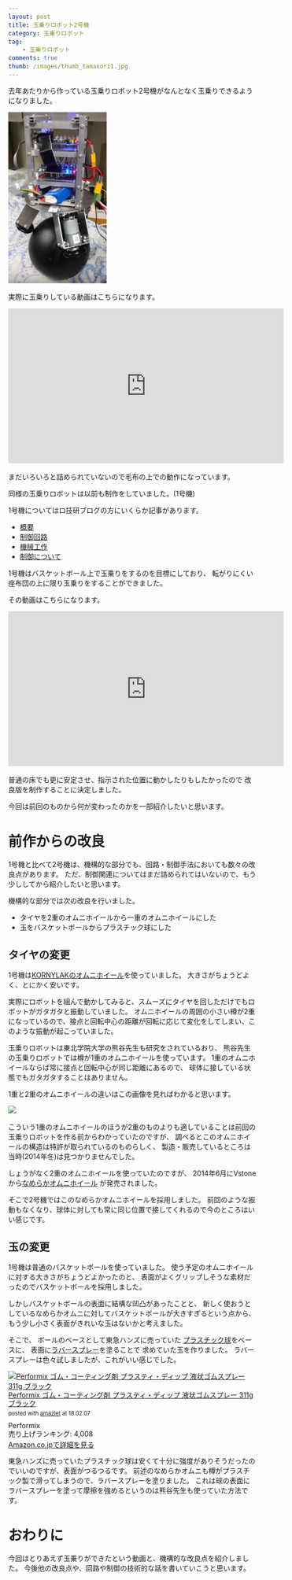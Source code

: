 ```yaml
---
layout: post
title: 玉乗りロボット2号機
category: 玉乗りロボット
tag:
    - 玉乗りロボット
comments: true
thumb: /images/thumb_tamanori1.jpg
---
```

去年あたりから作っている玉乗りロボット2号機がなんとなく玉乗りできるようになりました。

<div class="movie-wrap">
<img src="/images/tamanori_robot_overview.png"  data-action="zoom" style="width: 200px;">
</div>

実際に玉乗りしている動画はこちらになります。

<div class="movie-wrap">
<iframe width="560" height="315" src="https://www.youtube.com/embed/rTvK3pcYnJY" frameborder="0" allowfullscreen></iframe>
</div>

まだいろいろと詰められていないので毛布の上での動作になっています。

同様の玉乗りロボットは以前も制作をしていました。(1号機)

1号機についてはロ技研ブログの方にいくらか記事があります。

* [概要](http://titech-ssr.blog.jp/archives/3739685.html)
* [制御回路](http://titech-ssr.blog.jp/archives/1000995129.html)
* [機械工作](http://titech-ssr.blog.jp/archives/1002230098.html)
* [制御について](http://titech-ssr.blog.jp/archives/1005228866.html)

1号機はバスケットボール上で玉乗りをするのを目標にしており、
転がりにくい座布団の上に限り玉乗りをすることができました。

その動画はこちらになります。

<div class="movie-wrap">
<iframe width="560" height="315" src="https://www.youtube.com/embed/-Y_EpmI2GxY" frameborder="0" allowfullscreen></iframe>
</div>

普通の床でも更に安定させ、指示された位置に動かしたりもしたかったので
改良版を制作することに決定しました。

今回は前回のものから何が変わったのかを一部紹介したいと思います。


# 前作からの改良
1号機と比べて2号機は、機構的な部分でも、回路・制御手法においても数々の改良点があります。
ただ、制御関連についてはまだ詰められてはいないので、もう少ししてから紹介したいと思います。

機構的な部分では次の改良を行いました。

* タイヤを2重のオムニホイールから一重のオムニホイールにした
* 玉をバスケットボールからプラスチック球にした


## タイヤの変更
1号機は[KORNYLAKのオムニホイール](http://store.kornylak.com/ProductDetails.asp?ProductCode=FXA357)を使っていました。
大きさがちょうどよく、とにかく安いです。

実際にロボットを組んで動かしてみると、スムーズにタイヤを回しただけでもロボットがガタガタと振動していました。
オムニホイールの周囲の小さい樽が2重になっているので、接点と回転中心の距離が回転に応じて変化をしてしまい、このような振動が起こっていました。

玉乗りロボットは東北学院大学の熊谷先生も研究をされているおり、
熊谷先生の玉乗りロボットでは樽が1重のオムニホイールを使っています。
1重のオムニホイールならば常に接点と回転中心が同じ距離にあるので、
球体に接している状態でもガタガタすることはありません。

1重と2重のオムニホイールの違いはこの画像を見ればわかると思います。

<img src="http://www.vstone.co.jp/robotshop/images/4571398310089_2.jpg" style="width: 200px;" caption="※画像はvstoneさんからお借りしました">

こういう1重のオムニホイールのほうが2重のものよりも適していることは前回の玉乗りロボットを作る前からわかっていたのですが、
調べるとこのオムニホイールの構造は特許が取られているのものらしく、
製造・販売しているところは当時(2014年冬)は見つかりませんでした。

しょうがなく2重のオムニホイールを使っていたのですが、
2014年6月にVstoneから[なめらかオムニホイール](https://www.vstone.co.jp/robotshop/index.php?main_page=product_info&cPath=72_376&products_id=4394)
が発売されました。

そこで2号機ではこのなめらかオムニホイールを採用しました。
前回のような振動もなくなり、球体に対しても常に同じ位置で接してくれるので今のところはいい感じです。


## 玉の変更
1号機は普通のバスケットボールを使っていました。
使う予定のオムニホイールに対する大きさがちょうどよかったのと、
表面がよくグリップしそうな素材だったのでバスケットボールを採用しました。

しかしバスケットボールの表面に結構な凹凸があったことと、
新しく使おうとしているなめらかオムニに対してバスケットボールが大きすぎるという点から、
もう少し小さく表面がきれいな玉はないかと考えました。

そこで、
ボールのベースとして東急ハンズに売っていた
[プラスチック球](https://hands.net/goods/2400005479548/)をベースに、
表面に[ラバースプレー](http://www.amazon.co.jp/dp/B0006SU3QW/ref=cm_sw_r_tw_dp_-F5gxb13V863J)を塗ることで
求めていた玉を作りました。
ラバースプレーは色々試しましたが、これがいい感じでした。

<div class="amazlet-box" style="margin-bottom:0px;"><div class="amazlet-image" style="float:left;margin:0px 12px 1px 0px;"><a href="http://www.amazon.co.jp/exec/obidos/ASIN/B0006SU3QW/idt12312-22/ref=nosim/" name="amazletlink" target="_blank"><img src="https://images-fe.ssl-images-amazon.com/images/I/415CXcMUx2L._SL160_.jpg" alt="Performix ゴム・コーティング剤 プラスティ・ディップ 液状ゴムスプレー 311g ブラック" style="border: none;" /></a></div><div class="amazlet-info" style="line-height:120%; margin-bottom: 10px"><div class="amazlet-name" style="margin-bottom:10px;line-height:120%"><a href="http://www.amazon.co.jp/exec/obidos/ASIN/B0006SU3QW/idt12312-22/ref=nosim/" name="amazletlink" target="_blank">Performix ゴム・コーティング剤 プラスティ・ディップ 液状ゴムスプレー 311g ブラック</a><div class="amazlet-powered-date" style="font-size:80%;margin-top:5px;line-height:120%">posted with <a href="http://www.amazlet.com/" title="amazlet" target="_blank">amazlet</a> at 18.02.07</div></div><div class="amazlet-detail">Performix <br />売り上げランキング: 4,008<br /></div><div class="amazlet-sub-info" style="float: left;"><div class="amazlet-link" style="margin-top: 5px"><a href="http://www.amazon.co.jp/exec/obidos/ASIN/B0006SU3QW/idt12312-22/ref=nosim/" name="amazletlink" target="_blank">Amazon.co.jpで詳細を見る</a></div></div></div><div class="amazlet-footer" style="clear: left"></div></div>


東急ハンズに売っていたプラスチック球は安くて十分に強度がありそうだったのでいいのですが、表面がつるつるです。
前述のなめらかオムニも樽がプラスチック製で滑ってしまうので、ラバースプレーを塗りました。
これは球の表面にラバースプレーを塗って摩擦を強めるというのは熊谷先生も使っていた方法です。


# おわりに
今回はとりあえず玉乗りができたという動画と、機構的な改良点を紹介しました。
今後他の改良点や、回路や制御の技術的な話を書いていこうと思います。
